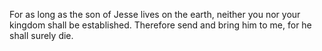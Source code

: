 For as long as the son of Jesse lives on the earth, neither you nor your kingdom shall be established. Therefore send and bring him to me, for he shall surely die.
